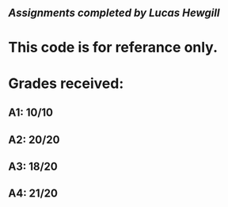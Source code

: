 ## ___Assignments completed by Lucas Hewgill___

# This code is for referance only.

# Grades received:

## A1: 10/10
## A2: 20/20
## A3: 18/20
## A4: 21/20
